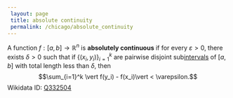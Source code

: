 ```yaml
---
 layout: page
 title: absolute continuity
 permalink: /chicago/absolute_continuity
---
```

A function $f:[a,b]\to \mathbb R^n$ is **absolutely continuous** if for every $\varepsilon > 0$, there exists $\delta > 0$ such that if $\{(x_i,y_i)\}_{i=1}^k$ are pairwise disjoint sub[intervals](https://mathgloss.github.io/MathGloss/chicago/interval) of $[a,b]$ with total length less than $\delta$, then $$\sum_{i=1}^k \vert f(y_i) - f(x_i)\vert  < \varepsilon.$$
Wikidata ID: [Q332504](https://www.wikidata.org/wiki/Q332504)